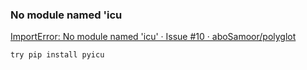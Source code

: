 ###  No module named 'icu


[ImportError: No module named 'icu' · Issue #10 · aboSamoor/polyglot](https://github.com/aboSamoor/polyglot/issues/10 "ImportError: No module named 'icu' · Issue #10 · aboSamoor/polyglot")


 

```shell
try pip install pyicu


```
